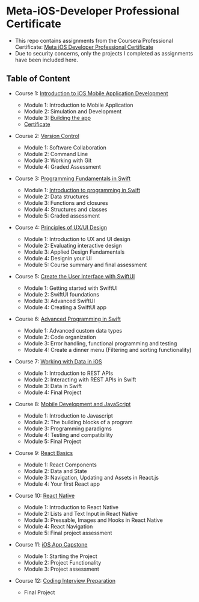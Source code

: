 # Meta-iOS-Developer Professional Certificate

- This repo contains assignments from the Coursera Professional Certificate: [Meta iOS Developer Professional Certificate](https://www.coursera.org/professional-certificates/meta-ios-developer)
- Due to security concerns, only the projects I completed as assignments have been included here.

## Table of Content
- Course 1: [Introduction to iOS Mobile Application Development](https://www.coursera.org/learn/introduction-to-ios-mobile-application-development?specialization=meta-ios-developer)
  * Module 1: Introduction to Mobile Application
  * Module 2: Simulation and Development
  * Module 3: [Building the app](https://github.com/neslihanaydin/Meta-iOS-Developer/tree/main/Course_1_Introduction_to_iOS_Mobile_Application_Development/Module_3_Building_the_app/video%20player)
  * [Certificate](https://github.com/neslihanaydin/Meta-iOS-Developer/blob/main/Course_1_Introduction_to_iOS_Mobile_Application_Development/certificate.png)

- Course 2: [Version Control](https://www.coursera.org/learn/introduction-to-version-control?specialization=meta-ios-developer)
  * Module 1: Software Collaboration
  * Module 2: Command Line
  * Module 3: Working with Git
  * Module 4: Graded Assessment

- Course 3: [Programming Fundamentals in Swift](https://www.coursera.org/learn/programming-fundamentals-swift?specialization=meta-ios-developer)
  * Module 1: [Introduction to programming in Swift](https://github.com/neslihanaydin/Meta-iOS-Developer/tree/main/Course_3_Programming_Fundamentals_in_Swift/Module_1_Introduction_to_programming_in_Swift/)
  * Module 2: Data structures
  * Module 3: Functions and closures
  * Module 4: Structures and classes
  * Module 5: Graded assessment

- Course 4: [Principles of UX/UI Design](https://www.coursera.org/learn/principles-of-ux-ui-design?specialization=meta-ios-developer)
  * Module 1: Introduction to UX and UI design
  * Module 2: Evaluating interactive design
  * Module 3: Applied Design Fundamentals
  * Module 4: Designin your UI
  * Module 5: Course summary and final assessment

- Course 5: [Create the User Interface with SwiftUI](https://www.coursera.org/learn/create-the-user-interface-with-swiftui?specialization=meta-ios-developer)
  * Module 1: Getting started with SwiftUI
  * Module 2: SwiftUI foundations
  * Module 3: Advanced SwiftUI
  * Module 4: Creating a SwiftUI app

- Course 6: [Advanced Programming in Swift](https://www.coursera.org/learn/advanced-programming-in-swift?specialization=meta-ios-developer)
  * Module 1: Advanced custom data types
  * Module 2: Code organization
  * Module 3: Error handling, functional programming and testing
  * Module 4: Create a dinner menu (Filtering and sorting functionality) 

- Course 7: [Working with Data in iOS](https://www.coursera.org/learn/working-with-data-in-ios?specialization=meta-ios-developer)
  * Module 1: Introduction to REST APIs
  * Module 2: Interacting with REST APIs in Swift
  * Module 3: Data in Swift
  * Module 4: Final Project

- Course 8: [Mobile Development and JavaScript](https://www.coursera.org/learn/mobile-development-and-javascript?specialization=meta-ios-developer)
  * Module 1: Introduction to Javascript
  * Module 2: The building blocks of a program
  * Module 3: Programming paradigms
  * Module 4: Testing and compatibility
  * Module 5: Final Project

- Course 9: [React Basics](https://www.coursera.org/learn/react-basics?specialization=meta-ios-developer)
  * Module 1: React Components
  * Module 2: Data and State
  * Module 3: Navigation, Updating and Assets in React.js
  * Module 4: Your first React app

- Course 10: [React Native](https://www.coursera.org/learn/react-native-course?specialization=meta-ios-developer)
  * Module 1: Introduction to React Native
  * Module 2: Lists and Text Input in React Native
  * Module 3: Pressable, Images and Hooks in React Native
  * Module 4: React Navigation
  * Module 5: Final project assessment
     
- Course 11: [iOS App Capstone](https://www.coursera.org/learn/ios-app-capstone?specialization=meta-ios-developer)
  * Module 1: Starting the Project
  * Module 2: Project Functionality
  * Module 3: Project assessment
    
- Course 12: [Coding Interview Preparation](https://www.coursera.org/learn/coding-interview-preparation?specialization=meta-ios-developer)
  * Final Project
